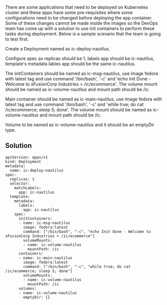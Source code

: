 There are some applications that need to be deployed on Kubernetes cluster and these apps have some pre-requisites where some configurations need to be changed before deploying the app container. Some of these changes cannot be made inside the images so the DevOps team has come up with a solution to use init containers to perform these tasks during deployment. Below is a sample scenario that the team is going to test first.



Create a Deployment named as ic-deploy-nautilus.


Configure spec as replicas should be 1, labels app should be ic-nautilus, template's metadata lables app should be the same ic-nautilus.


The initContainers should be named as ic-msg-nautilus, use image fedora with latest tag and use command '/bin/bash', '-c' and 'echo Init Done - Welcome to xFusionCorp Industries > /ic/ecommerce'. The volume mount should be named as ic-volume-nautilus and mount path should be /ic.


Main container should be named as ic-main-nautilus, use image fedora with latest tag and use command '/bin/bash', '-c' and 'while true; do cat /ic/ecommerce; sleep 5; done'. The volume mount should be named as ic-volume-nautilus and mount path should be /ic.


Volume to be named as ic-volume-nautilus and it should be an emptyDir type.

## Solution
```
apiVersion: apps/v1
kind: Deployment
metadata:
  name: ic-deploy-nautilus
spec:
  replicas: 1
  selector:
    matchLabels:
      app: ic-nautilus
  template:
    metadata:
      labels:
        app: ic-nautilus
    spec:
      initContainers:
      - name: ic-msg-nautilus
        image: fedora:latest
        command: ["/bin/bash", "-c", "echo Init Done - Welcome to xFusionCorp Industries > /ic/ecommerce"]
        volumeMounts:
        - name: ic-volume-nautilus
          mountPath: /ic
      containers:
      - name: ic-main-nautilus
        image: fedora:latest
        command: ["/bin/bash", "-c", "while true; do cat /ic/ecommerce; sleep 5; done"]
        volumeMounts:
        - name: ic-volume-nautilus
          mountPath: /ic
      volumes:
      - name: ic-volume-nautilus
        emptyDir: {}
```

